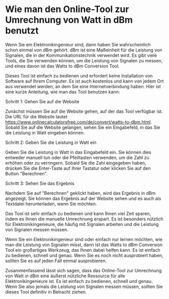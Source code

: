 Wie man den Online-Tool zur Umrechnung von Watt in dBm benutzt
==============================================================

Wenn Sie ein Elektronikingenieur sind, dann haben Sie wahrscheinlich schon einmal von dBm gehört. dBm ist eine Maßeinheit für die Leistung von Signalen, die in der Kommunikationstechnik verwendet wird. Es gibt viele Tools, die Sie verwenden können, um die Leistung von Signalen zu messen, und eines davon ist das Watts to dBm Conversion Tool.

Dieses Tool ist einfach zu bedienen und erfordert keine Installation von Software auf Ihrem Computer. Es ist auch kostenlos und kann von jedem Ort aus verwendet werden, an dem Sie eine Internetverbindung haben. Hier ist eine kurze Anleitung, wie man das Tool benutzen kann:

Schritt 1: Gehen Sie auf die Website

Zunächst müssen Sie auf die Website gehen, auf der das Tool verfügbar ist. Die URL für die Website lautet <https://www.onlinecalculatorsfree.com/de/convert/watts-to-dbm.html>. Sobald Sie auf die Website gelangen, sehen Sie ein Eingabefeld, in das Sie die Leistung in Watt eingeben können.

Schritt 2: Geben Sie die Leistung in Watt ein

Geben Sie die Leistung in Watt in das Eingabefeld ein. Sie können dies entweder manuell tun oder die Pfeiltasten verwenden, um die Zahl zu erhöhen oder zu verringern. Sobald Sie die Zahl eingegeben haben, drücken Sie die Enter-Taste auf Ihrer Tastatur oder klicken Sie auf den Button "Berechnen".

Schritt 3: Sehen Sie das Ergebnis

Nachdem Sie auf "Berechnen" geklickt haben, wird das Ergebnis in dBm angezeigt. Sie können das Ergebnis auf der Website sehen und es auch als Textdatei herunterladen, wenn Sie möchten.

Das Tool ist sehr einfach zu bedienen und kann Ihnen viel Zeit sparen, indem es Ihnen die manuelle Umrechnung erspart. Es ist besonders nützlich für Elektronikingenieure, die häufig mit Signalen arbeiten und die Leistung von Signalen messen müssen.

Wenn Sie ein Elektronikingenieur sind oder einfach nur lernen möchten, wie man die Leistung von Signalen misst, dann ist das Watts to dBm Conversion Tool ein großartiges Werkzeug, das Ihnen dabei helfen kann. Es ist einfach zu bedienen, schnell und genau. Wenn Sie es noch nicht ausprobiert haben, sollten Sie es auf jeden Fall einmal ausprobieren.

Zusammenfassend lässt sich sagen, dass das Online-Tool zur Umrechnung von Watt in dBm eine äußerst nützliche Ressource für alle Elektronikingenieure ist. Es ist einfach zu bedienen, schnell und genau. Wenn Sie also jemals die Leistung von Signalen messen müssen, sollten Sie dieses Tool definitiv in Betracht ziehen.